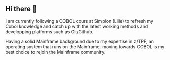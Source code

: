## Hi there 👋
I am currently following a COBOL cours at Simplon (Lille) to refresh my Cobol knowledge and catch up with the latest working methods and developping platforms such as Git/Github.

Having a solid Mainframe background due to my expertise in z/TPF, an operating system that runs on the Mainframe, moving towards COBOL is my best choice to rejoin the Mainframe community.



